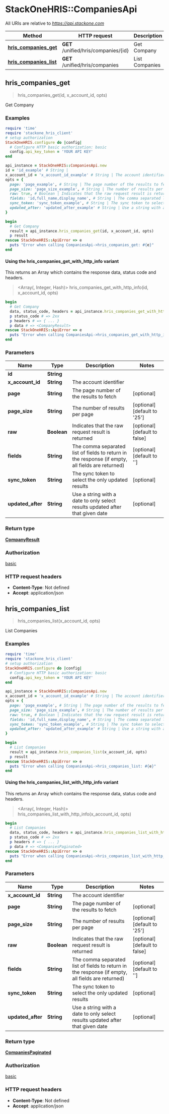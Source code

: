# StackOneHRIS::CompaniesApi

All URIs are relative to *https://api.stackone.com*

| Method | HTTP request | Description |
| ------ | ------------ | ----------- |
| [**hris_companies_get**](CompaniesApi.md#hris_companies_get) | **GET** /unified/hris/companies/{id} | Get Company |
| [**hris_companies_list**](CompaniesApi.md#hris_companies_list) | **GET** /unified/hris/companies | List Companies |


## hris_companies_get

> <CompanyResult> hris_companies_get(id, x_account_id, opts)

Get Company

### Examples

```ruby
require 'time'
require 'stackone_hris_client'
# setup authorization
StackOneHRIS.configure do |config|
  # Configure HTTP basic authorization: basic
  config.api_key_token = 'YOUR API KEY'
end

api_instance = StackOneHRIS::CompaniesApi.new
id = 'id_example' # String |
x_account_id = 'x_account_id_example' # String | The account identifier
opts = {
  page: 'page_example', # String | The page number of the results to fetch
  page_size: 'page_size_example', # String | The number of results per page
  raw: true, # Boolean | Indicates that the raw request result is returned
  fields: 'id,full_name,display_name', # String | The comma separated list of fields to return in the response (if empty, all fields are returned)
  sync_token: 'sync_token_example', # String | The sync token to select the only updated results
  updated_after: 'updated_after_example' # String | Use a string with a date to only select results updated after that given date
}

begin
  # Get Company
  result = api_instance.hris_companies_get(id, x_account_id, opts)
  p result
rescue StackOneHRIS::ApiError => e
  puts "Error when calling CompaniesApi->hris_companies_get: #{e}"
end
```

#### Using the hris_companies_get_with_http_info variant

This returns an Array which contains the response data, status code and headers.

> <Array(<CompanyResult>, Integer, Hash)> hris_companies_get_with_http_info(id, x_account_id, opts)

```ruby
begin
  # Get Company
  data, status_code, headers = api_instance.hris_companies_get_with_http_info(id, x_account_id, opts)
  p status_code # => 2xx
  p headers # => { ... }
  p data # => <CompanyResult>
rescue StackOneHRIS::ApiError => e
  puts "Error when calling CompaniesApi->hris_companies_get_with_http_info: #{e}"
end
```

### Parameters

| Name | Type | Description | Notes |
| ---- | ---- | ----------- | ----- |
| **id** | **String** |  |  |
| **x_account_id** | **String** | The account identifier |  |
| **page** | **String** | The page number of the results to fetch | [optional] |
| **page_size** | **String** | The number of results per page | [optional][default to &#39;25&#39;] |
| **raw** | **Boolean** | Indicates that the raw request result is returned | [optional][default to false] |
| **fields** | **String** | The comma separated list of fields to return in the response (if empty, all fields are returned) | [optional][default to &#39;&#39;] |
| **sync_token** | **String** | The sync token to select the only updated results | [optional] |
| **updated_after** | **String** | Use a string with a date to only select results updated after that given date | [optional] |

### Return type

[**CompanyResult**](CompanyResult.md)

### Authorization

[basic](../README.md#basic)

### HTTP request headers

- **Content-Type**: Not defined
- **Accept**: application/json


## hris_companies_list

> <CompaniesPaginated> hris_companies_list(x_account_id, opts)

List Companies

### Examples

```ruby
require 'time'
require 'stackone_hris_client'
# setup authorization
StackOneHRIS.configure do |config|
  # Configure HTTP basic authorization: basic
  config.api_key_token = 'YOUR API KEY'
end

api_instance = StackOneHRIS::CompaniesApi.new
x_account_id = 'x_account_id_example' # String | The account identifier
opts = {
  page: 'page_example', # String | The page number of the results to fetch
  page_size: 'page_size_example', # String | The number of results per page
  raw: true, # Boolean | Indicates that the raw request result is returned
  fields: 'id,full_name,display_name', # String | The comma separated list of fields to return in the response (if empty, all fields are returned)
  sync_token: 'sync_token_example', # String | The sync token to select the only updated results
  updated_after: 'updated_after_example' # String | Use a string with a date to only select results updated after that given date
}

begin
  # List Companies
  result = api_instance.hris_companies_list(x_account_id, opts)
  p result
rescue StackOneHRIS::ApiError => e
  puts "Error when calling CompaniesApi->hris_companies_list: #{e}"
end
```

#### Using the hris_companies_list_with_http_info variant

This returns an Array which contains the response data, status code and headers.

> <Array(<CompaniesPaginated>, Integer, Hash)> hris_companies_list_with_http_info(x_account_id, opts)

```ruby
begin
  # List Companies
  data, status_code, headers = api_instance.hris_companies_list_with_http_info(x_account_id, opts)
  p status_code # => 2xx
  p headers # => { ... }
  p data # => <CompaniesPaginated>
rescue StackOneHRIS::ApiError => e
  puts "Error when calling CompaniesApi->hris_companies_list_with_http_info: #{e}"
end
```

### Parameters

| Name | Type | Description | Notes |
| ---- | ---- | ----------- | ----- |
| **x_account_id** | **String** | The account identifier |  |
| **page** | **String** | The page number of the results to fetch | [optional] |
| **page_size** | **String** | The number of results per page | [optional][default to &#39;25&#39;] |
| **raw** | **Boolean** | Indicates that the raw request result is returned | [optional][default to false] |
| **fields** | **String** | The comma separated list of fields to return in the response (if empty, all fields are returned) | [optional][default to &#39;&#39;] |
| **sync_token** | **String** | The sync token to select the only updated results | [optional] |
| **updated_after** | **String** | Use a string with a date to only select results updated after that given date | [optional] |

### Return type

[**CompaniesPaginated**](CompaniesPaginated.md)

### Authorization

[basic](../README.md#basic)

### HTTP request headers

- **Content-Type**: Not defined
- **Accept**: application/json

